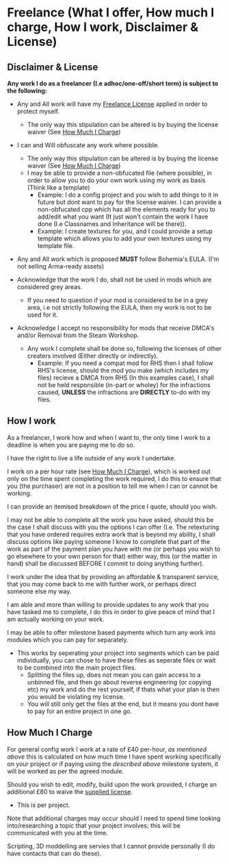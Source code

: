 # Freelance (What I offer, How much I charge, How I work, Disclaimer & License)
## Disclaimer & License 

**Any work I do as a freelancer (I.e adhoc/one-off/short term) is subject to the following:**
- Any and All work will have my [Freelance License](LicenseFreelance.md) applied in order to protect myself.
   - The only way this stipulation can be altered is by buying the license waiver (See [How Much I Charge](https://github.com/Eagle-Studios/CE_Mods/blob/main/FreelanceInfo.md#how-much-i-charge))

- I can and Will obfuscate any work where possible. 
   - The only way this stipulation can be altered is by buying the license waiver (See [How Much I Charge](https://github.com/Eagle-Studios/CE_Mods/blob/main/FreelanceInfo.md#how-much-i-charge))
   - I may be able to provide a non-obfucated file (where possible), in order to allow you to do your own work using my work as basis (Think like a template)
      - Example: I do a config project and you wish to add things to it in future but dont want to pay for the license waiver. I can provide a non-obfucated cpp which has all the elements ready for you to add/edit what you want (It just won't contain the work I have done (I.e Classnames and Inheritance will be there)).
      - Example: I create textures for you, and I could provide a setup template which allows you to add your own textures using my template file. 

- Any and All work which is proposed **MUST** follow Bohemia's EULA. (I'm not selling Arma-ready assets)

- Acknowledge that the work I do, shall not be used in mods which are considered grey areas. 
   - If you need to question if your mod is considered to be in a grey area, i.e not strictly following the EULA, then my work is not to be used for it. 

- Acknowledge I accept no responsibility for mods that receive DMCA's and/or Removal from the Steam Workshop.
   - Any work I complete shall be done so, following the licenses of other creaters involved (Either directly or indirectly). 
      - Example: If you need a compat mod for RHS then I shall follow RHS's license, should the mod you make (which includes my files) recieve a DMCA from RHS (In this examples case), I shall not be held responsible (in-part or wholey) for the infractions caused, **UNLESS** the infractions are **DIRECTLY** to-do with my files. 

## How I work

As a freelancer, I work how and when I want to, the only time I work to a deadline is when you are paying me to do so. <br>

I have the right to live a life outside of any work I undertake. <br>

I work on a per hour rate (see [How Much I Charge](https://github.com/Eagle-Studios/CE_Mods/blob/main/FreelanceInfo.md#how-much-i-charge)), which is worked out only on the time spent completing the work required, I do this to ensure that you (the purchaser) are not in a position to tell me when I can or cannot be working. <br>

I can provide an itemised breakdown of the price I quote, should you wish. <br>

I may not be able to complete all the work you have asked, should this be the case I shall discuss with you the options I can offer (I.e. The retexturing that you have ordered requires extra work that is beyond my ability, I shall discuss options like paying someone I know to complete that part of the work as part of the payment plan you have with me (or perhaps you wish to go elsewhere to your own person for that) either way, this (or the matter in  hand) shall be discussed BEFORE I commit to doing anything further). <br>

I work under the idea that by providing an affordable & transparent service, that you may come back to me with further work, or perhaps direct someone else my way. <br>

I am able and more than willing to provide updates to any work that you have tasked me to complete, I do this in order to give peace of mind that I am actually working on your work. <br>

I may be able to offer milestone based payments which turn any work into modules which you can pay for separately. <br>
   - This works by seperating your project into segments which can be paid individually, you can chose to have these files as seperate files or wait to be combined into the main project files. 
      - Splitting the files up, does not mean you can gain access to a unbinned file, and then go about reverse engineering (or copying etc) my work and do the rest yourself, if thats what your plan is then you would be violating my license.
      - You will still only get the files at the end, but it means you dont have to pay for an entire project in one go.


## How Much I Charge
For general config work I work at a rate of £40 per-hour, _as mentioned above_ this is calculated on how much time I have spent working specifically on your project or if paying using the _described above_ milestone system, it will be worked as per the agreed module. <br>

Should you wish to edit, modify, build upon the work provided, I charge an additional £80 to waive the [supplied license](LicenseFreelance.md). <br>
 - This is per project. 

Note that additional charges may occur should I need to spend time looking into/researching a topic that your project involves; this will be communicated with you at the time. <br>

Scripting, 3D moddelling are servies that I cannot provide personally (I do have contacts that can do these).
